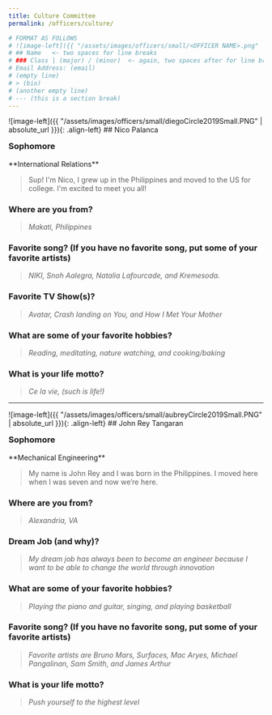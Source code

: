 ```yaml
---
title: Culture Committee
permalink: /officers/culture/

# FORMAT AS FOLLOWS
# ![image-left]({{ "/assets/images/officers/small/<OFFICER NAME>.png" | absolute_url }}){: .align-left}
# ## Name   <- two spaces for line breaks
# ### Class | (major) / (minor)  <- again, two spaces after for line breaks
# Email Address: (email)
# (empty line)
# > (bio)
# (another empty line)
# --- (this is a section break)
---
```

<div id="Nico"></div>
![image-left]({{ "/assets/images/officers/small/diegoCircle2019Small.PNG" | absolute_url }}){: .align-left}
## Nico Palanca
<p style="margin-bottom: 0.45em; padding: 0">
<a href="https://www.instagram.com/nicopalanca/" style="margin: 0; padding: 0"><i class="fa fa-2x fa-fw fa-instagram" style="color: #494e48"></i></a>
<a href="mailto:nicolaspalanca@vt.edu" style="margin: 0; padding: 0"><i class="fa fa-2x fa-fw fa-envelope" style="color: #494e48"></i></a></p>
<h3 style="margin-top: 0">Sophomore</h3>
**International Relations**  

> Sup! I'm Nico, I grew up in the Philippines and moved to the US for college. I'm excited to meet you all! 

### **Where are you from?**
> *Makati, Philippines*

### **Favorite song? (If you have no favorite song, put some of your favorite artists)**

> *NIKI, Snoh Aalegra, Natalia Lafourcade, and Kremesoda.*

### **Favorite TV Show(s)?**

> *Avatar, Crash landing on You, and How I Met Your Mother*

### **What are some of your favorite hobbies?**

> *Reading, meditating, nature watching, and cooking/baking*

### **What is your life motto?**

> *Ce la vie, (such is life!)*

---
<div id="JohnRey"></div>
![image-left]({{ "/assets/images/officers/small/aubreyCircle2019Small.PNG" | absolute_url }}){: .align-left}
## John Rey Tangaran
<p style="margin-bottom: 0.45em; padding: 0"><a href="https://www.instagram.com/johnreyt413/" style="margin: 0; padding: 0"><i class="fa fa-2x fa-fw fa-instagram" style="color: #494e48"></i></a>
<a href="mailto:johnreyt19@vt.edu" style="margin: 0; padding: 0"><i class="fa fa-2x fa-fw fa-envelope" style="color: #494e48"></i></a></p>
<h3 style="margin-top: 0">Sophomore</h3>
**Mechanical Engineering**

>My name is John Rey and I was born in the Philippines. I moved here when I was seven and now we’re here.

### **Where are you from?**
> *Alexandria, VA*

### **Dream Job (and why)?**

> *My dream job has always been to become an engineer because I want to be able to change the world through innovation*

### **What are some of your favorite hobbies?**

> *Playing the piano and guitar, singing, and playing basketball*

### **Favorite song? (If you have no favorite song, put some of your favorite artists)**

> *Favorite artists are Bruno Mars, Surfaces, Mac Aryes, Michael Pangalinan, Sam Smith, and James Arthur*

### **What is your life motto?**

> *Push yourself to the highest level*
